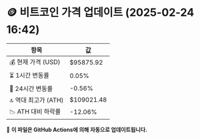 # 🪙 비트코인 가격 업데이트 (2025-02-24 16:42)

| 항목                | 값 |
|--------------------|----------------|
| 💰 현재 가격 (USD) | $95875.92 |
| ⏳ 1시간 변동률    | 0.05% |
| 📆 24시간 변동률   | -0.56% |
| 🔝 역대 최고가 (ATH) | $109021.48 |
| 📉 ATH 대비 하락률 | -12.06% |

🔄 **이 파일은 GitHub Actions에 의해 자동으로 업데이트됩니다.**
